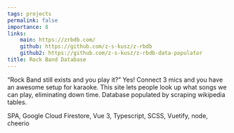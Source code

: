 ```yaml
---
tags: projects
permalink: false
importance: 8
links:
    main: https://zrbdb.com/
    github: https://github.com/z-s-kusz/z-rbdb
    github2: https://github.com/z-s-kusz/z-rbdb-data-populator
title: Rock Band Database
---
```


“Rock Band still exists and you play it?” Yes!
Connect 3 mics and you have an awesome setup for karaoke.
This site lets people look up what songs we can play, eliminating down time.
Database populated by scraping wikipedia tables.

<div class="text-blue-400 border-t-2 border-zinc-50 mt-4 pt-4">
SPA, Google Cloud Firestore, Vue 3, Typescript, SCSS, Vuetify, node, cheerio
</div>
